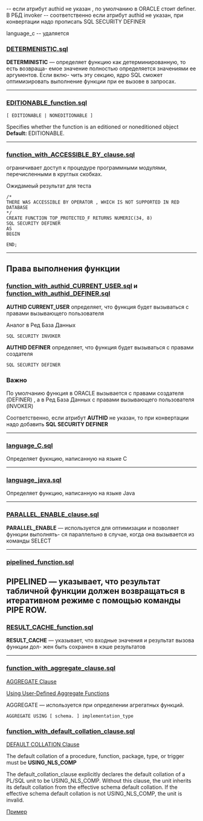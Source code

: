 -- если атрибут authid не указан , по умолчанию в ORACLE стоит definer. В РБД invoker
-- соответственно если атрибут authid не указан, при конвертации надо прописать SQL SECURITY DEFINER

language_c
-- удаляется

### [DETERMENISTIC.sql](DETERMENISTIC.sql)

**DETERMINISTIC** — определяет функцию как детерминированную, то есть возвраща-
емое значение полностью определяется значениями ее аргументов. Если вклю-
чить эту секцию, ядро SQL сможет оптимизировать выполнение функции при
ее вызове в запросах.

---------------------------------------------------

### [EDITIONABLE_function.sql](EDITIONABLE_function.sql)

    [ EDITIONABLE | NONEDITIONABLE ]

Specifies whether the function is an editioned or noneditioned object
**Default:** EDITIONABLE.

---------------------------------------------------

### [function_with_ACCESSIBLE_BY_clause.sql](function_with_ACCESSIBLE_BY_clause.sql)


ограничивает доступ к процедуре программными модулями, перечисленными в круглых скобках.

Ожидамеый результат для теста 

    /*
    THERE WAS ACCESSIBLE BY OPERATOR , WHICH IS NOT SUPPORTED IN RED DATABASE
    */
    CREATE FUNCTION TOP_PROTECTED_F RETURNS NUMERIC(34, 8)
    SQL SECURITY DEFINER
    AS
    BEGIN
    
    END;

---------------------------------------------------
## Права выполнения функции

### [function_with_authid_CURRENT_USER.sql](function_with_authid_CURRENT_USER.sql) и [function_with_authid_DEFINER.sql](function_with_authid_DEFINER.sql)

**AUTHID CURRENT_USER** определяет, что функция будет вызываться с правами вызывающего пользователя

Аналог в Ред База Данных

    SQL SECURITY INVOKER



**AUTHID DEFINER** определяет, что функция будет вызываться с правами создателя

    SQL SECURITY DEFINER

### Важно

По умолчанию функция в ORACLE вызывается с правами создателя (DEFINER) , а в Ред База Данных
с правами вызывающего пользователя (INVOKER)

Соответственно, если атрибут **AUTHID** не указан, то при конвертации надо добавить **SQL SECURITY DEFINER**


---------------------------------------------------

### [language_C.sql](language_C.sql)

Определяет фукнцию, написанную на языке С

---------------------------------------------------

### [language_java.sql](language_java.sql)

Определяет функцию, написанную на языке Java 

---------------------------------------------------

### [PARALLEL_ENABLE_clause.sql](PARALLEL_ENABLE_clause.sql)

**PARALLEL_ENABLE** — используется для оптимизации и позволяет функции выполнять-
ся параллельно в случае, когда она вызывается из команды SELECT

---------------------------------------------------
### [pipelined_function.sql](pipelined_function.sql)

**PIPELINED** — указывает, что результат табличной функции должен возвращаться
в итеративном режиме с помощью команды PIPE ROW.
---------------------------------------------------
### [RESULT_CACHE_function.sql](RESULT_CACHE_function.sql)

**RESULT_CACHE** — указывает, что входные значения и результат вызова функции дол-
жен быть сохранен в кэше результатов

---------------------------------------------------

### [function_with_aggregate_clause.sql](function_with_aggregate_clause.sql)

[AGGREGATE Clause](https://docs.oracle.com/en/database/oracle/oracle-database/21/lnpls/AGGREGATE-clause.html#GUID-2ED21240-E45A-4982-B674-CF0E1BE0985B__AGGREGATE_CLAUSE-4E74B298:~:text=14.2-,AGGREGATE%20Clause,-Identifies%20the%20function)

[Using User-Defined Aggregate Functions](https://docs.oracle.com/en/database/oracle/oracle-database/23/addci/using-user-defined-aggregate-functions.html#GUID-D7E77319-DC23-4CF0-B746-27ED7BE9240D:~:text=12-,Using%20User%2DDefined%20Aggregate%20Functions,-User%2Ddefined%20aggregate)

AGGREGATE — используется при определении агрегатных функций.

    AGGREGATE USING [ schema. ] implementation_type

### [function_with_default_collation_clause.sql](function_with_default_collation_clause.sql)


[DEFAULT COLLATION Clause](https://docs.oracle.com/en/database/oracle/oracle-database/21/lnpls/DEFAULT-COLLATION-clause.html#GUID-453FC0EA-7B83-407B-A991-87A48017B358__DEFAULT_COLLATION_CLAUSE-FE9CA794:~:text=14.20-,DEFAULT%20COLLATION%20Clause,-Collation%20(also%20called))

The default collation of a procedure, function, package, type, or trigger must be **USING_NLS_COMP**

The default_collation_clause explicitly declares the default collation of a PL/SQL unit to be USING_NLS_COMP. Without this clause, the unit inherits its default collation from the effective schema default collation. If the effective schema default collation is not USING_NLS_COMP, the unit is invalid.


[Пример](https://dbamarco.wordpress.com/2017/06/13/default-collation-and-plsql/)

